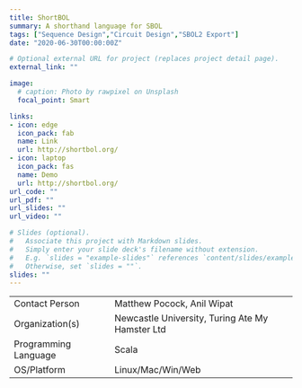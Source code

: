 ```yaml
---
title: ShortBOL
summary: A shorthand language for SBOL
tags: ["Sequence Design","Circuit Design","SBOL2 Export"]
date: "2020-06-30T00:00:00Z"

# Optional external URL for project (replaces project detail page).
external_link: ""

image:
  # caption: Photo by rawpixel on Unsplash
  focal_point: Smart

links:
- icon: edge
  icon_pack: fab
  name: Link
  url: http://shortbol.org/
- icon: laptop
  icon_pack: fas
  name: Demo
  url: http://shortbol.org/
url_code: ""
url_pdf: ""
url_slides: ""
url_video: ""

# Slides (optional).
#   Associate this project with Markdown slides.
#   Simply enter your slide deck's filename without extension.
#   E.g. `slides = "example-slides"` references `content/slides/example-slides.md`.
#   Otherwise, set `slides = ""`.
slides: ""
---
```




| | |
| ---| ---|
| Contact Person | Matthew Pocock, Anil Wipat |
| Organization(s) | Newcastle University, Turing Ate My Hamster Ltd |
| Programming Language | Scala |
| OS/Platform | Linux/Mac/Win/Web |

